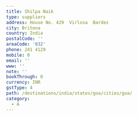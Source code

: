 ```yaml
---
title: Shilpa Naik
type: suppliers
address: House No. 429  Virlosa  Bardez
city: Britona
country: India
postalCode: ''
areaCode: '832'
phone: 241 4129
mobile: 0
email: ''
www: ''
note: ''
bookThrough: 0
currency: INR
gstType: 4
path: /destinations/india/states/goa/cities/goa/
category:
  - A
---
```


